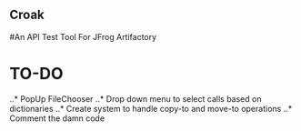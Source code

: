## Croak
#An API Test Tool For JFrog Artifactory


# TO-DO

..* PopUp FileChooser
..* Drop down menu to select calls based on dictionaries 
..* Create system to handle copy-to and move-to operations 
..* Comment the damn code 
